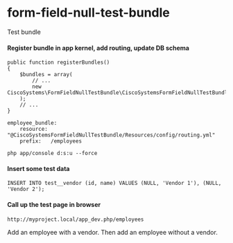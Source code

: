 # form-field-null-test-bundle
Test bundle

#### Register bundle in app kernel, add routing, update DB schema

```
public function registerBundles()
{
    $bundles = array(
        // ...
        new CiscoSystems\FormFieldNullTestBundle\CiscoSystemsFormFieldNullTestBundle(),
    );
    // ...
}
```

```
employee_bundle:
    resource: "@CiscoSystemsFormFieldNullTestBundle/Resources/config/routing.yml"
    prefix:   /employees
```

```
php app/console d:s:u --force
```

#### Insert some test data

```
INSERT INTO test__vendor (id, name) VALUES (NULL, 'Vendor 1'), (NULL, 'Vendor 2');
```

#### Call up the test page in browser

```
http://myproject.local/app_dev.php/employees
```

Add an employee with a vendor. Then add an employee without a vendor.

